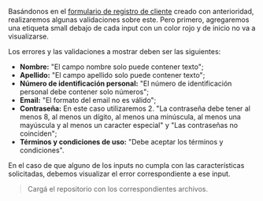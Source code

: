Basándonos en el [formulario de registro de cliente](mumukiproject/mumuki-guia-html-ejercitacion-formularios-generico/4) creado con anterioridad, realizaremos algunas validaciones sobre este. Pero primero, agregaremos una etiqueta small debajo de cada input con un color rojo y de inicio no va a visualizarse.

Los errores y las validaciones a mostrar deben ser las siguientes:

- **Nombre:** "El campo nombre solo puede contener texto";
- **Apellido:** "El campo apellido solo puede contener texto";
- **Número de identificación personal:** "El número de identificación personal debe contener solo números";
- **Email:** "El formato del email no es válido";
- **Contraseña:** En este caso utilizaremos 2. "La contraseña debe tener al menos 8, al menos un dígito, al menos una minúscula, al menos una mayúscula y al menos un caracter especial" y "Las contraseñas no coinciden";
- **Términos y condiciones de uso:** "Debe aceptar los términos y condiciones".

En el caso de que alguno de los inputs no cumpla con las características solicitadas, debemos visualizar el error correspondiente a ese input.

> Cargá el repositorio con los correspondientes archivos.